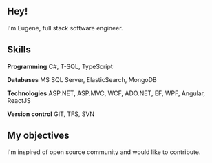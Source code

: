 ## Hey!
I'm Eugene, full stack software engineer.

## Skills
**Programming**
C#, T-SQL, TypeScript

**Databases**
MS SQL Server, ElasticSearch, MongoDB

**Technologies**
ASP.NET, ASP.MVC, WCF, ADO.NET, EF, WPF, Angular, ReactJS

**Version control**
GIT, TFS, SVN

## My objectives
I'm inspired of open source community and would like to contribute.
